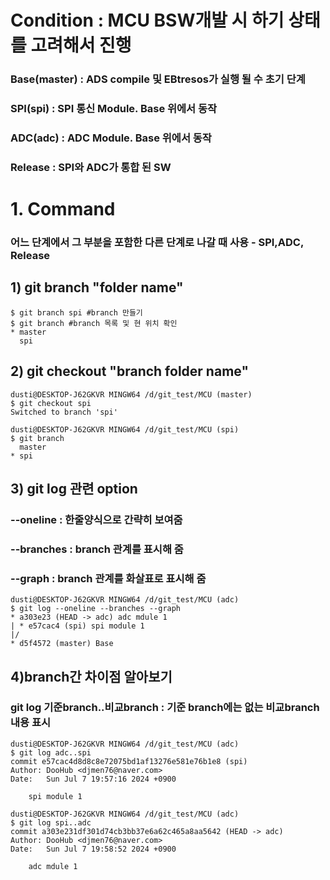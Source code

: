 # Condition : MCU BSW개발 시 하기 상태를 고려해서 진행
### Base(master) : ADS compile 및 EBtresos가 실행 될 수 초기 단계
### SPI(spi) : SPI 통신 Module. Base 위에서 동작
### ADC(adc) : ADC Module. Base 위에서 동작
### Release : SPI와 ADC가 통합 된 SW

# 1. Command
### 어느 단계에서 그 부분을 포함한 다른 단계로 나갈 때 사용 - SPI,ADC, Release
## 1) git branch "folder name"
```
$ git branch spi #branch 만들기
$ git branch #branch 목록 및 현 위치 확인
* master
  spi
```
## 2) git checkout "branch folder name"
```
dusti@DESKTOP-J62GKVR MINGW64 /d/git_test/MCU (master)
$ git checkout spi
Switched to branch 'spi'

dusti@DESKTOP-J62GKVR MINGW64 /d/git_test/MCU (spi)
$ git branch
  master
* spi
```

## 3) git log 관련 option  
### --oneline : 한줄양식으로 간략히 보여줌  
### --branches : branch 관계를 표시해 줌
### --graph : branch 관계를 화살표로 표시해 줌
```
dusti@DESKTOP-J62GKVR MINGW64 /d/git_test/MCU (adc)
$ git log --oneline --branches --graph
* a303e23 (HEAD -> adc) adc mdule 1
| * e57cac4 (spi) spi module 1
|/
* d5f4572 (master) Base
```
## 4)branch간 차이점 알아보기
### git log 기준branch..비교branch : 기준 branch에는 없는 비교branch내용 표시
```
dusti@DESKTOP-J62GKVR MINGW64 /d/git_test/MCU (adc)
$ git log adc..spi
commit e57cac4d8d8c8e72075bd1af13276e581e76b1e8 (spi)
Author: DooHub <djmen76@naver.com>
Date:   Sun Jul 7 19:57:16 2024 +0900

    spi module 1

dusti@DESKTOP-J62GKVR MINGW64 /d/git_test/MCU (adc)
$ git log spi..adc
commit a303e231df301d74cb3bb37e6a62c465a8aa5642 (HEAD -> adc)
Author: DooHub <djmen76@naver.com>
Date:   Sun Jul 7 19:58:52 2024 +0900

    adc mdule 1
```
